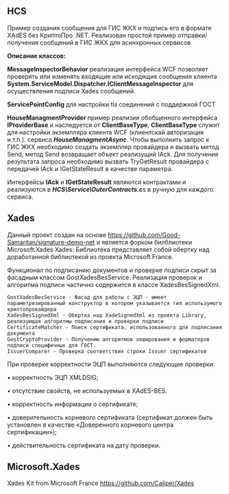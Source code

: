 ## HCS
Пример создания сообщения для ГИС ЖКХ и подпись его в формате  XAdES без КриптоПро .NET.
Реализован простой пример отправки/получения сообщений в ГИС ЖКХ для асинхронных сервисов

**Описание классов:**

**MessageInspectorBehavior** реализация интерфейса WCF позволяет проверять или изменять входящие или исходящие сообщения клиента **System.ServiceModel.Dispatcher.IClientMessageInspector** для осуществления подписи Xades сообщений.

**ServicePointConfig** для настройки tls соединений с поддержкой ГОСТ 

**HouseManagmentProvider** пример реализии обобщенного интерфейса **IProviderBase** и наследуется от **ClientBaseType**, **ClientBaseType** служит для настройки экземпляра клиента WCF (клиентскай авторизация и.т.п.). сервиса ***HouseManagmentAsync***.
Чтобы выполнить запрос к ГИС ЖКХ необходимо создать экземпляр провайдера и вызвать метод Send, метод Send возвращает объект реализущий IAck. Для получения результата запроса необходимо вызвать TryGetResult провайдера с передачей IAck и IGetStateResult в качестве параметра.

Интерфейсы **IAck** и **IGetStateResult** являются контрактами и реализуются в ***HCS\Service\OuterContracts.c***s в ручную для каждого сервиса.

## Xades
Данный проект создан на основе https://github.com/Good-Samaritan/signature-demo-net и является форком билблиотеки Microsoft.Xades 
Xades: Библиотека представляет собой обертку над доработанной библиотекой из проекта Microsoft France.

Функционал по подписанию документов и проверке подписи скрыт за фасадным классом GostXadesBesService. 
Реализация проверок и алгоритма подписи частично содержится в классе XadesBesSignedXml. 
```
GostXadesBesService - Фасад для работы с ЭЦП - имеет параметризированный конструктор в котором указывается тип использумого криптопровайдера
XadesBesSignedXml - Обертка над XadeSignedXml из проекта Library, реализующая алгоритмы подписания и проверки подписи
CertificateMatcher - Поиск сертификата, использованного для подписания документа
GostCryptoProvider - Получению алгоритмов хеширования и форматеров подписи специфичных для ГОСТ.
IssuerComparer - Проверка соответствия строки Issuer сертификатов
```
При проверке корректности ЭЦП выполняются следующие проверки:

•	корректность ЭЦП XMLDSIG;

•	отсутствие свойств, не используемых в XAdES-BES.

•	корректность информации о сертификате;

•	доверительность корневого сертификата (сертификат должен быть установлен в качестве «Доверенного корневого центра сертификации»);

•	действительность сертификата на дату проверки.

## Microsoft.Xades
Xades Kit from Microsoft France https://github.com/Caliper/Xades



